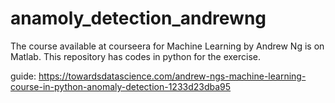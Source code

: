 # anamoly_detection_andrewng

The course available at courseera for Machine Learning by Andrew Ng is on Matlab. This repository has codes in python for the exercise.

guide:
https://towardsdatascience.com/andrew-ngs-machine-learning-course-in-python-anomaly-detection-1233d23dba95
